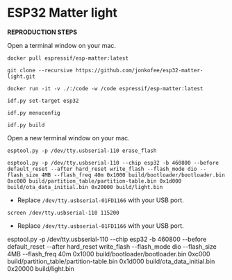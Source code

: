 # ESP32 Matter light

<b>REPRODUCTION STEPS</b>

Open a terminal window on your mac.

```
docker pull espressif/esp-matter:latest
```
```
git clone --recursive https://github.com/jonkofee/esp32-matter-light.git
```
```
docker run -it -v ./:/code -w /code espressif/esp-matter:latest
```
```
idf.py set-target esp32
```
```
idf.py menuconfig
```
```
idf.py build
```
Open a new terminal window on your mac.
```
esptool.py -p /dev/tty.usbserial-110 erase_flash
```
```
esptool.py -p /dev/tty.usbserial-110 --chip esp32 -b 460800 --before default_reset --after hard_reset write_flash --flash_mode dio --flash_size 4MB --flash_freq 40m 0x1000 build/bootloader/bootloader.bin 0xc000 build/partition_table/partition-table.bin 0x1d000 build/ota_data_initial.bin 0x20000 build/light.bin
```
- Replace `/dev/tty.usbserial-01FD1166` with your USB port.
```
screen /dev/tty.usbserial-110 115200
```
- Replace `/dev/tty.usbserial-01FD1166` with your USB port.

esptool.py -p /dev/tty.usbserial-110 --chip esp32 -b 460800 --before default_reset --after hard_reset write_flash --flash_mode dio --flash_size 4MB --flash_freq 40m 0x1000 build/bootloader/bootloader.bin 0xc000 build/partition_table/partition-table.bin 0x1d000 build/ota_data_initial.bin 0x20000 build/light.bin
